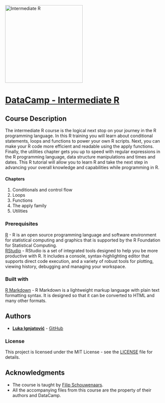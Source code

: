 <img src="https://assets.datacamp.com/production/course_672/shields/original/shield_image_course_672_20171006-212-wcz2aj?1507293613" alt="Intermediate R" width="250x" height="250x">

# [DataCamp - Intermediate R](https://www.datacamp.com/courses/intermediate-r/)

## Course Description

The intermediate R course is the logical next stop on your journey in the R programming language. In this R training you will learn about conditional statements, loops and functions to power your own R scripts. Next, you can make your R code more efficient and readable using the apply functions. Finally, the utilities chapter gets you up to speed with regular expressions in the R programming language, data structure manipulations and times and dates. This R tutorial will allow you to learn R and take the next step in advancing your overall knowledge and capabilities while programming in R.

#### Chapters

1) Conditionals and control flow  
2) Loops  
3) Functions  
4) The apply family  
5) Utilities  

### Prerequisites

[R](https://cran.r-project.org/bin/) - R is an open source programming language and software environment for statistical computing and graphics that is supported by the R Foundation for Statistical Computing.  
[RStudio](https://www.rstudio.com/products/rstudio/download/) - RStudio is a set of integrated tools designed to help you be more productive with R. It includes a console, syntax-highlighting editor that supports direct code execution, and a variety of robust tools for plotting, viewing history, debugging and managing your workspace.  

### Built with

[R Markdown](http://rmarkdown.rstudio.com/) - R Markdown is a lightweight markup language with plain text formatting syntax. It is designed so that it can be converted to HTML and many other formats.

## Authors

* [**Luka Ignjatović**](https://www.linkedin.com/in/lukaignjatovic/) - [GitHub](https://github.com/LukaIgnjatovic)

### License

This project is licensed under the MIT License - see the [LICENSE](LICENSE) file for details.

## Acknowledgments

* The course is taught by [Filip Schouwenaars](https://www.datacamp.com/instructors/filipsch).
* All the accompanying files from this course are the property of their authors and DataCamp.
